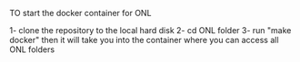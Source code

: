TO start the docker container for ONL

1- clone the repository to the local hard disk
2- cd ONL folder
3- run "make docker" then it will take you into the container where you can access all ONL folders



